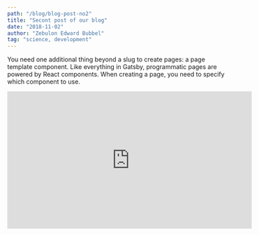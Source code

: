 ```yaml
---
path: "/blog/blog-post-no2"
title: "Secont post of our blog"
date: "2018-11-02"
author: "Zebulon Edward Bubbel"
tag: "science, development"
---
```


You need one additional thing beyond a slug to create pages: a page template component. Like everything in Gatsby, programmatic pages are powered by React components. When creating a page, you need to specify which component to use.

<iframe width="560" height="315" src="https://www.youtube.com/watch?v=NUKKzdVy0EI" frameborder="0" allowfullscreen></iframe>
